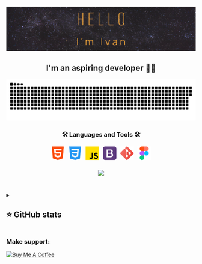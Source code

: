 ![Header](https://github.com/IvanGodPro24/IvanGodPro24/blob/main/assets/logo.png)

<h2 align="center">I'm an aspiring developer 👩‍💻</h2>

<p align="center">
 <img width="600" src="assets/github-snake.svg" alt="snake"/>
</p>

<h3 align="center">🛠 Languages and Tools 🛠</h3>

<div align="center" style="display: flex; justify-content: center; gap: 10px;">

<a href="https://developer.mozilla.org/en-US/docs/Web/HTML" target="_blank">
<img src="/assets/html.png"
      width="36"
      height="36"
      alt="HTML"
      />
</a>

<a href="https://developer.mozilla.org/en-US/docs/Web/CSS" target="_blank">
<img src="/assets/css.png"
      width="36"
      height="36"
      alt="CSS"
      />
</a>

<a href="https://developer.mozilla.org/en-US/docs/Web/JavaScript" target="_blank">
<img src="/assets/js.png"
      width="36"
      height="36"
      alt="JS"/>
</a>

<a href="https://getbootstrap.com/" target="_blank">
<img src="/assets/bootstrap.png"
      width="36"
      height="36"
      alt="Bootstrap"/>
</a>

<a href="https://git-scm.com/" target="_blank">
<img src="/assets/git.png"
      width="36"
      height="36"
      alt="Git"/>
</a>

<a href="https://www.figma.com/" target="_blank">
<img src="/assets/figma.png"
      width="36"
      height="36"
      alt="Figma"/>
</a>

</div>

###

<div align="center">
  <img src="https://visitor-badge.laobi.icu/badge?page_id=filimonovalexey.filimonovalexey&"  />
</div>

###

</br>

<details align="left">
  <summary><h2><b>⭐ GitHub stats</b></h2></summary>
<img height=200 align="center" src="https://github-readme-stats.vercel.app/api?username=IvanGodPro24&show_icons=true&theme=highcontrast" />

<img height=200 align="center" src="https://github-readme-stats.vercel.app/api/top-langs/?username=IvanGodPro24&theme=highcontrast&layout=compact" />
</details>

### Make support:

<a href="https://www.buymeacoffee.com/vanyanep5" target="_blank"><img src="https://cdn.buymeacoffee.com/buttons/v2/default-yellow.png" alt="Buy Me A Coffee" style="height: 60px !important;width: 217px !important;" ></a>
